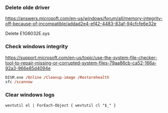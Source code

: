 ### Delete olde driver
https://answers.microsoft.com/en-us/windows/forum/all/memory-integrity-off-because-of-incompatible/addad2e4-ef42-4483-83af-94cfcfe6e32e

Delete E1G6032E.sys

### Check windows integrity
https://support.microsoft.com/en-us/topic/use-the-system-file-checker-tool-to-repair-missing-or-corrupted-system-files-79aa86cb-ca52-166a-92a3-966e85d4094e

```ps
DISM.exe /Online /Cleanup-image /Restorehealth 
sfc /scannow
```

### Clear windows logs
```ps
wevtutil el | ForEach-Object { wevtutil cl "$_" }
```